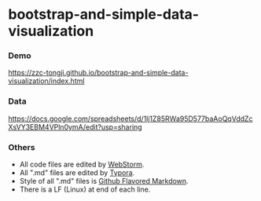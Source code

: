 # bootstrap-and-simple-data-visualization

### Demo

https://zzc-tongji.github.io/bootstrap-and-simple-data-visualization/index.html

### Data

https://docs.google.com/spreadsheets/d/1lj1Z85RWa95D577baAoQqVddZcXsVY3EBM4VPln0ymA/edit?usp=sharing

### Others

- All code files are edited by [WebStorm](http://www.jetbrains.com/webstorm/).
- All ".md" files are edited by [Typora](http://typora.io/).
- Style of all ".md" files is [Github Flavored Markdown](https://guides.github.com/features/mastering-markdown/#GitHub-flavored-markdown).
- There is a LF (Linux) at end of each line.

